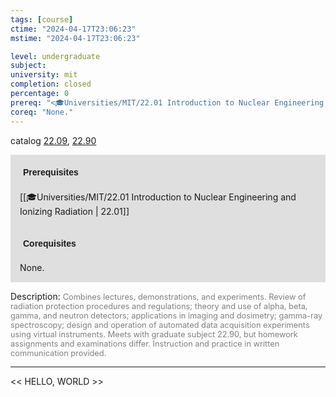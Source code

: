 ```yaml
---
tags: [course]
ctime: "2024-04-17T23:06:23"
mstime: "2024-04-17T23:06:23"

level: undergraduate
subject: 
university: mit
completion: closed
percentage: 0
prereq: "<🎓Universities/MIT/22.01 Introduction to Nuclear Engineering and Ionizing Radiation>"
coreq: "None."
---
```


catalog [22.09](http://student.mit.edu/catalog/m22a.html#22.09), [22.90](http://student.mit.edu/catalog/m22c.html#22.90)

<span style="display: block; padding: 15px; background-color: rgb(100, 100, 100, 0.2);"><font id="m_prereq2741_0" style="display: block; font-family: Arial, sans-serif; font-weight: bold; padding: 5px">Prerequisites</font><br><span id="prereq2741_0">[[🎓Universities/MIT/22.01 Introduction to Nuclear Engineering and Ionizing Radiation | 22.01]]</span></span>
<span style="display: block; padding: 15px; background-color: rgb(100, 100, 100, 0.2);"><font id="m_coreq2741_0" style="display: block; font-family: Arial, sans-serif; font-weight: bold; padding: 5px">Corequisites</font><br><span id="coreq2741_0">None.</span></span>

<font style="">Description:</font>
<font style="color: grey; font-size: 0.8rem;">Combines lectures, demonstrations, and experiments. Review of radiation protection procedures and regulations; theory and use of alpha, beta, gamma, and neutron detectors; applications in imaging and dosimetry; gamma-ray spectroscopy; design and operation of automated data acquisition experiments using virtual instruments. Meets with graduate subject 22.90, but homework assignments and examinations differ. Instruction and practice in written communication provided.</font>



---

<< HELLO, WORLD >>
